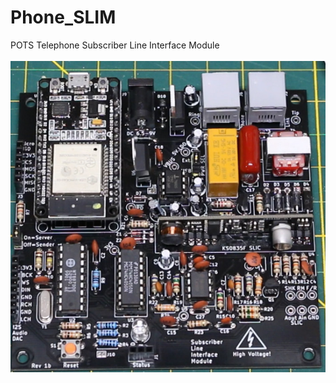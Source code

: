 # Phone_SLIM
POTS Telephone Subscriber Line Interface Module
<br><br>![PCB](Assembled_PCB.jpg)<BR><BR>
